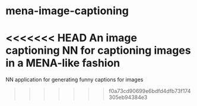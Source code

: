 # mena-image-captioning
<<<<<<< HEAD
An image captioning NN for captioning images in a MENA-like fashion
=======
NN application for generating funny captions for images
>>>>>>> f0a73cd90699e6bdfd4dfb73f174305eb94384e3
